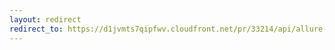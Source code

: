 ```yaml
---
layout: redirect
redirect_to: https://d1jvmts7qipfwv.cloudfront.net/pr/33214/api/allure-report/index.html
---
```


